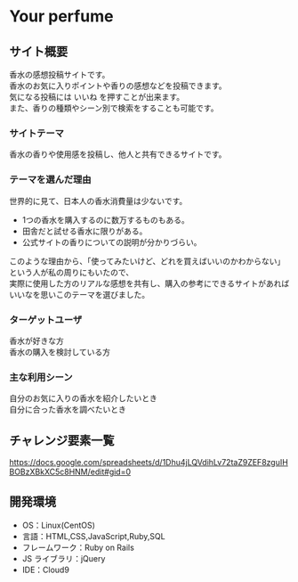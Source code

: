# Your perfume

## サイト概要

香水の感想投稿サイトです。  
香水のお気に入りポイントや香りの感想などを投稿できます。  
気になる投稿には いいね を押すことが出来ます。  
また、香りの種類やシーン別で検索をすることも可能です。  

### サイトテーマ

香水の香りや使用感を投稿し、他人と共有できるサイトです。

### テーマを選んだ理由

世界的に見て、日本人の香水消費量は少ないです。  
- 1つの香水を購入するのに数万するものもある。  
- 田舎だと試せる香水に限りがある。  
- 公式サイトの香りについての説明が分かりづらい。  

このような理由から、「使ってみたいけど、どれを買えばいいのかわからない」という人が私の周りにもいたので、  
実際に使用した方のリアルな感想を共有し、購入の参考にできるサイトがあればいいなを思いこのテーマを選びました。  

### ターゲットユーザ

香水が好きな方  
香水の購入を検討している方  

### 主な利用シーン

自分のお気に入りの香水を紹介したいとき  
自分に合った香水を調べたいとき  


## チャレンジ要素一覧
https://docs.google.com/spreadsheets/d/1Dhu4jLQVdihLv72taZ9ZEF8zguIHBOBzXBkXC5c8HNM/edit#gid=0

## 開発環境

- OS：Linux(CentOS)
- 言語：HTML,CSS,JavaScript,Ruby,SQL
- フレームワーク：Ruby on Rails
- JS ライブラリ：jQuery
- IDE：Cloud9
